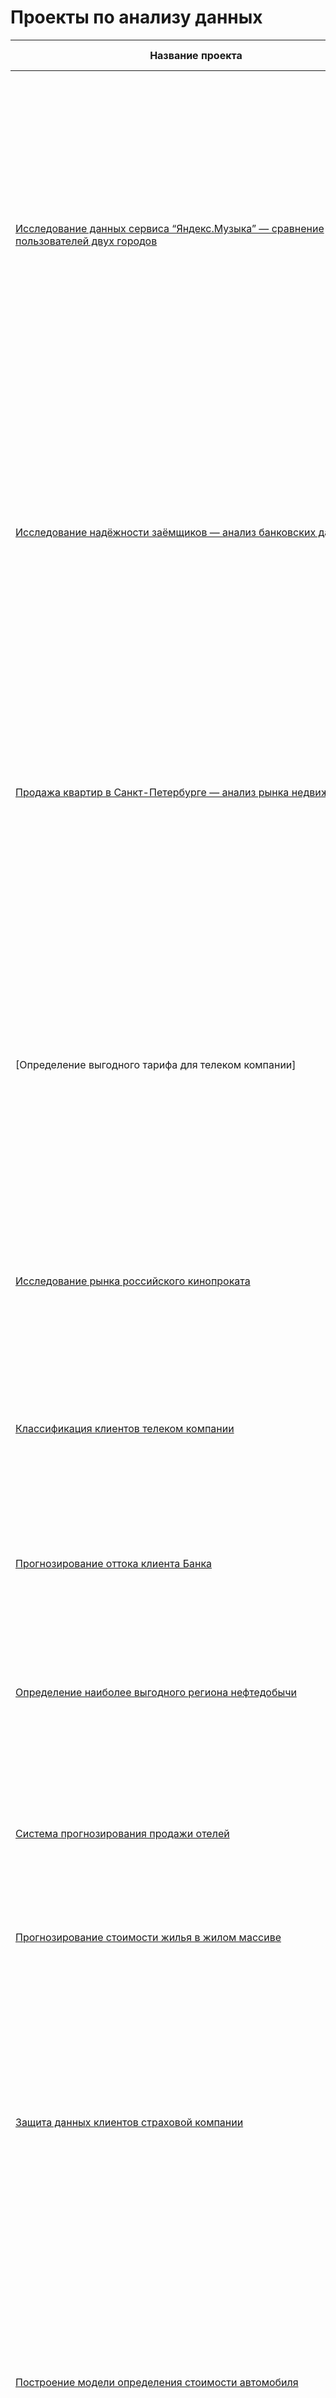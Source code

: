 # Проекты по анализу данных

| Название проекта | Навыки и инструменты | Задачи проекта | Описание проекта |
|------------------|----------------------|----------------|------------------|
| [Исследование данных сервиса “Яндекс.Музыка” — сравнение пользователей двух городов](https://github.com/DmitriiAnisimov/portfolio/tree/master/01_music_of_cities) | Pandas, Python | На реальных данных Яндекс.Музыки c помощью библиотеки Pandas и её возможностей проверить данные и сравнить поведение и предпочтения пользователей двух столиц — Москвы и Санкт-Петербурга. | Сравнение Москвы и Петербурга окружено мифами: - Москва — мегаполис, подчинённый жёсткому ритму рабочей недели; - Петербург — город своеобразной культуры, непохожий на Москву. Некоторые мифы отражают действительность. Другие — пустые стереотипы. Бизнес должен отличать первые от вторых, чтобы принимать рациональные решения. На реальных данных Яндекс.Музыки вы проверите данные и сравните поведение пользователей двух столиц. |
| [Исследование надёжности заёмщиков — анализ банковских данных](https://github.com/DmitriiAnisimov/portfolio/tree/master/02_borrower_reliability) | Pandas, Python, предобработка данных | На основе статистики о платёжеспособности клиентов исследовать влияет ли семейное положение и количество детей клиента на факт возврата кредита в срок | На основе данных кредитного отдела банка исследовал влияние семейного положения и количества детей на факт погашения кредита в срок. Была получена информация о данных. Определены и обработаны пропуски. Заменены типы данных на соответствующие хранящимся данным. Удалены дубликаты. Категоризованы данные. Один датафрейм декомпозирован на три. |
| [Продажа квартир в Санкт-Петербурге — анализ рынка недвижимости]() | Matplotlib, Pandas, Python, визуализация данных, исследовательский анализ данных, предобработка данных | Используя данные сервиса Яндекс.Недвижимость, определить рыночную стоимость объектов недвижимости и типичные параметры квартир | На основе данных сервиса Яндекс.Недвижимость определена рыночная стоимость объектов недвижимости разного типа, типичные параметры квартир, в зависимости от удаленности от центра. Проведена предобработка данных. Добавлены новые данные. Построены гистограммы, боксплоты, диаграммы рассеивания. |
| [Определение выгодного тарифа для телеком компании] | Matplotlib, NumPy, Pandas, Python, SciPy, описательная статистика, проверка статистических гипотез | На основе данных клиентов оператора сотовой связи проанализировать поведение клиентов и поиск оптимального тарифа | Проведен предварительный анализ использования тарифов на выборке клиентов, проанализировано поведение клиентов при использовании услуг оператора и рекомендованы оптимальные наборы услуг для пользователей. Проведена предобработка данных, их анализ. Проверены гипотезы о различии выручки абонентов разных тарифов и различии выручки абонентов из Москвы и других регионов. |
| [Исследование рынка российского кинопроката](https://github.com/DmitriiAnisimov/portfolio/tree/master/05_russian_films) | Matplotlib, Pandas, Python | Выполнить исследование рынка российского кинопроката | Изучить рынок российского кинопроката и выявить текущие тренды. Сделать анализ насколько фильмы, которые получили государственную поддержку, интересны зрителю. |
| [Классификация клиентов телеком компании](https://github.com/DmitriiAnisimov/portfolio/tree/master/06_telecom_classification) | Matplotlib, Pandas, Python, Scikit-learn | На основе данных предложить клиенту тариф. | Оператор мобильной связи выяснил: многие клиенты пользуются архивными тарифами. Они хотят построить систему, способную проанализировать поведение клиентов и предложить пользователям один из новых тариф. |
| [Прогнозирование оттока клиента Банка](https://github.com/DmitriiAnisimov/portfolio/tree/master/07_bank_churn) | Matplotlib, Pandas, Scikit-learn | На основе данных из банка определить клиент, который может уйти | Из банка стали уходить клиенты. Каждый месяц. Немного, но заметно. Маркетологи высчитали: сохранять текущих клиентов дешевле, чем привлекать новых. |
| [Определение наиболее выгодного региона нефтедобычи](https://github.com/DmitriiAnisimov/portfolio/tree/master/08_oil_producting_region) | Pandas, Scikit-learn, бутстреп | На основе данных геологи разведки выбрать район добычи нефти | Вам предоставлены пробы нефти в трёх регионах. Характеристики для каждой скважины в регионе уже известны. Постройте модель для определения региона, где добыча принесёт наибольшую прибыль. |
| [Система прогнозирования продажи отелей](https://github.com/DmitriiAnisimov/portfolio/tree/master/09_hotels_recomendation) | Matplotlib, NumPy, Pandas, Python, Scikit-learn, исследовательский анализ данных | Спрогнозировать кто из клиентов откажется от брони | Строится модель прогнозирования отказа от брони клиента. В качестве метрики предлагается использовать величину выручки, которая получится после внедрения модели машинного обучения. |
| [Прогнозирование стоимости жилья в жилом массиве](https://github.com/DmitriiAnisimov/portfolio/tree/master/10_apartments_cost) | Pandas, Python, Spark | Определить медианную стоимость квартиры | Сервис по продаже квартир заказал разработку модели по прогнозированию стоимости квартиры. |
| [Защита данных клиентов страховой компании](https://github.com/DmitriiAnisimov/portfolio/tree/master/11_protecting_data_clients) | NumPy, Python, Scikit-learn | Разработка модели анонимизации персональных данных | Необходимо защитить данные клиентов страховой компании «Хоть потоп». Разработайте такой метод преобразования данных, чтобы по ним было сложно восстановить персональную информацию. Обоснуйте корректность его работы. Нужно защитить данные, чтобы при преобразовании качество моделей машинного обучения не ухудшилось. Подбирать наилучшую модель не требуется. |
| [Построение модели определения стоимости автомобиля](https://github.com/DmitriiAnisimov/portfolio/tree/master/12_model_coast_auto) | Pandas, Python, lightgbm | Разработка системы рекомендации стоимости автомобиля на основе его описания | Сервис по продаже автомобилей с пробегом разрабатывает приложение для привлечения новых клиентов. В нём можно быстро узнать рыночную стоимость своего автомобиля. На основе исторические данные необходимо построить модель для определения стоимости автомобиля. |
| [Прогнозирование темпаратуры звезды](https://github.com/DmitriiAnisimov/portfolio/tree/master/13_prediction_temp_star) | Pandas, Python, Pytorch | Определить температуру на поверхности звезды | На основе косвенных данных построить модель оценки температуры на поверхности звезды |
| Разработка системы предупреждения аварий на каршеринге | Pandas, PostgreSQL, SQL, SQLAlchemy, Scikit-learn | Построить систему предупреждения об аварии клиентам каршеринга | На основе исторических данных из базы данных выявить причины возникновения аварий и создать алерт о безопасном вождении. |
| [Прогнозирование количества заказов такси на следующий час](https://github.com/DmitriiAnisimov/portfolio/tree/master/15_taxi_next_hour) | Pandas, Python, Scikit-learn, statsmodels | Разработка системы предсказания объема заказа        | Компания такси собрала исторические данные о заказах такси в аэропортах. Чтобы привлекать больше водителей в период пиковой нагрузки, нужно спрогнозировать количество заказов такси на следующий час. Строится модель для такого предсказания. |
| [Обучение модели классификации комментариев](https://github.com/DmitriiAnisimov/portfolio/tree/master/16_comment_classification)       | BERT, Pandas, Python, nltk, tf-idf         | Определение токсичности комментариев                  | Интернет-магазин запускает новый сервис. Теперь пользователи могут редактировать и дополнять описания товаров, как в вики-сообществах. Требуется инструмент, который будет искать токсичные комментарии и отправлять их на модерацию.                  |
| [Обработка фотографий покупателя](https://github.com/DmitriiAnisimov/portfolio/tree/master/18_photo_purchaser)                  | Keras, Python                              | Определение возраста по фотографии                    | Сетевой супермаркет внедряет систему компьютерного зрения для обработки фотографий покупателей. Фотофиксация в прикассовой зоне поможет определять возраст клиентов, чтобы анализировать покупки и предлагать товары, которые могут заинтересовать покупателей этой возрастной группы и контролировать добросовестность кассиров при продаже алкоголя. Строится модель, которая по фотографии определит приблизительный возраст человека. |
| [Поиск по изображению](https://github.com/DmitriiAnisimov/portfolio/tree/master/19_description_foto)       https://github.com/DmitriiAnisimov/portfolio/tree/master/19_description_foto                      | BERT, Keras, Pytorch, Scikit-learn         | Разработать простой поиск картинок по запросу         | Разработать модель соединяющую текстовые данные и изображения.                                                                                                                                                                             |

# Проекты по анализу данных

| Название проекта | Навыки и инструменты | Задачи проекта | Описание проекта |
|------------------|----------------------|----------------|------------------|
| [Исследование данных сервиса “Яндекс.Музыка” — сравнение пользователей двух городов](https://github.com/DmitriiAnisimov/portfolio/tree/master/01_music_of_cities) | Pandas, Python | На реальных данных Яндекс.Музыки c помощью библиотеки Pandas и её возможностей проверить данные и сравнить поведение и предпочтения пользователей двух столиц — Москвы и Санкт-Петербурга. | Сравнение Москвы и Петербурга окружено мифами: - Москва — мегаполис, подчинённый жёсткому ритму рабочей недели; - Петербург — город своеобразной культуры, непохожий на Москву. Некоторые мифы отражают действительность. Другие — пустые стереотипы. Бизнес должен отличать первые от вторых, чтобы принимать рациональные решения. На реальных данных Яндекс.Музыки вы проверите данные и сравните поведение пользователей двух столиц. |
| [Исследование надёжности заёмщиков — анализ банковских данных](https://github.com/DmitriiAnisimov/portfolio/tree/master/02_borrower_reliability) | Pandas, Python, предобработка данных | На основе статистики о платёжеспособности клиентов исследовать влияет ли семейное положение и количество детей клиента на факт возврата кредита в срок | На основе данных кредитного отдела банка исследовал влияние семейного положения и количества детей на факт погашения кредита в срок. Была получена информация о данных. Определены и обработаны пропуски. Заменены типы данных на соответствующие хранящимся данным. Удалены дубликаты. Категоризованы данные. Один датафрейм декомпозирован на три. |
| [Продажа квартир в Санкт-Петербурге — анализ рынка недвижимости]() | Matplotlib, Pandas, Python, визуализация данных, исследовательский анализ данных, предобработка данных | Используя данные сервиса Яндекс.Недвижимость, определить рыночную стоимость объектов недвижимости и типичные параметры квартир | На основе данных сервиса Яндекс.Недвижимость определена рыночная стоимость объектов недвижимости разного типа, типичные параметры квартир, в зависимости от удаленности от центра. Проведена предобработка данных. Добавлены новые данные. Построены гистограммы, боксплоты, диаграммы рассеивания. |
| [Определение выгодного тарифа для телеком компании] | Matplotlib, NumPy, Pandas, Python, SciPy, описательная статистика, проверка статистических гипотез | На основе данных клиентов оператора сотовой связи проанализировать поведение клиентов и поиск оптимального тарифа | Проведен предварительный анализ использования тарифов на выборке клиентов, проанализировано поведение клиентов при использовании услуг оператора и рекомендованы оптимальные наборы услуг для пользователей. Проведена предобработка данных, их анализ. Проверены гипотезы о различии выручки абонентов разных тарифов и различии выручки абонентов из Москвы и других регионов. |
| [Исследование рынка российского кинопроката](https://github.com/DmitriiAnisimov/portfolio/tree/master/05_russian_films) | Matplotlib, Pandas, Python | Выполнить исследование рынка российского кинопроката | Изучить рынок российского кинопроката и выявить текущие тренды. Сделать анализ насколько фильмы, которые получили государственную поддержку, интересны зрителю. |
| [Классификация клиентов телеком компании](https://github.com/DmitriiAnisimov/portfolio/tree/master/06_telecom_classification) | Matplotlib, Pandas, Python, Scikit-learn | На основе данных предложить клиенту тариф. | Оператор мобильной связи выяснил: многие клиенты пользуются архивными тарифами. Они хотят построить систему, способную проанализировать поведение клиентов и предложить пользователям один из новых тариф. |
| [Прогнозирование оттока клиента Банка](https://github.com/DmitriiAnisimov/portfolio/tree/master/07_bank_churn) | Matplotlib, Pandas, Scikit-learn | На основе данных из банка определить клиент, который может уйти | Из банка стали уходить клиенты. Каждый месяц. Немного, но заметно. Маркетологи высчитали: сохранять текущих клиентов дешевле, чем привлекать новых. |
| [Определение наиболее выгодного региона нефтедобычи](https://github.com/DmitriiAnisimov/portfolio/tree/master/08_oil_producting_region) | Pandas, Scikit-learn, бутстреп | На основе данных геологи разведки выбрать район добычи нефти | Вам предоставлены пробы нефти в трёх регионах. Характеристики для каждой скважины в регионе уже известны. Постройте модель для определения региона, где добыча принесёт наибольшую прибыль. |
| [Система прогнозирования продажи отелей](https://github.com/DmitriiAnisimov/portfolio/tree/master/09_hotels_recomendation) | Matplotlib, NumPy, Pandas, Python, Scikit-learn, исследовательский анализ данных | Спрогнозировать кто из клиентов откажется от брони | Строится модель прогнозирования отказа от брони клиента. В качестве метрики предлагается использовать величину выручки, которая получится после внедрения модели машинного обучения. |
| [Прогнозирование стоимости жилья в жилом массиве](https://github.com/DmitriiAnisimov/portfolio/tree/master/10_apartments_cost) | Pandas, Python, Spark | Определить медианную стоимость квартиры | Сервис по продаже квартир заказал разработку модели по прогнозированию стоимости квартиры. |
| [Защита данных клиентов страховой компании](https://github.com/DmitriiAnisimov/portfolio/tree/master/11_protecting_data_clients) | NumPy, Python, Scikit-learn | Разработка модели анонимизации персональных данных | Необходимо защитить данные клиентов страховой компании «Хоть потоп». Разработайте такой метод преобразования данных, чтобы по ним было сложно восстановить персональную информацию. Обоснуйте корректность его работы. Нужно защитить данные, чтобы при преобразовании качество моделей машинного обучения не ухудшилось. Подбирать наилучшую модель не требуется. |
| [Построение модели определения стоимости автомобиля](https://github.com/DmitriiAnisimov/portfolio/tree/master/12_model_coast_auto) | Pandas, Python, lightgbm | Разработка системы рекомендации стоимости автомобиля на основе его описания | Сервис по продаже автомобилей с пробегом разрабатывает приложение для привлечения новых клиентов. В нём можно быстро узнать рыночную стоимость своего автомобиля. На основе исторические данные необходимо построить модель для определения стоимости автомобиля. |
| [Прогнозирование темпаратуры звезды](https://github.com/DmitriiAnisimov/portfolio/tree/master/13_prediction_temp_star) | Pandas, Python, Pytorch | Определить температуру на поверхности звезды | На основе косвенных данных построить модель оценки температуры на поверхности звезды |
| Разработка системы предупреждения аварий на каршеринге | Pandas, PostgreSQL, SQL, SQLAlchemy, Scikit-learn | Построить систему предупреждения об аварии клиентам каршеринга | На основе исторических данных из базы данных выявить причины возникновения аварий и создать алерт о безопасном вождении. |
| [Прогнозирование количества заказов такси на следующий час](https://github.com/DmitriiAnisimov/portfolio/tree/master/15_taxi_next_hour) | Pandas, Python, Scikit-learn, statsmodels | Разработка системы предсказания объема заказа        | Компания такси собрала исторические данные о заказах такси в аэропортах. Чтобы привлекать больше водителей в период пиковой нагрузки, нужно спрогнозировать количество заказов такси на следующий час. Строится модель для такого предсказания. |
| [Обучение модели классификации комментариев](https://github.com/DmitriiAnisimov/portfolio/tree/master/16_comment_classification)       | BERT, Pandas, Python, nltk, tf-idf         | Определение токсичности комментариев                  | Интернет-магазин запускает новый сервис. Теперь пользователи могут редактировать и дополнять описания товаров, как в вики-сообществах. Требуется инструмент, который будет искать токсичные комментарии и отправлять их на модерацию.                  |
| [Обработка фотографий покупателя](https://github.com/DmitriiAnisimov/portfolio/tree/master/18_photo_purchaser)                  | Keras, Python                              | Определение возраста по фотографии                    | Сетевой супермаркет внедряет систему компьютерного зрения для обработки фотографий покупателей. Фотофиксация в прикассовой зоне поможет определять возраст клиентов, чтобы анализировать покупки и предлагать товары, которые могут заинтересовать покупателей этой возрастной группы и контролировать добросовестность кассиров при продаже алкоголя. Строится модель, которая по фотографии определит приблизительный возраст человека. |
| [Поиск по изображению](https://github.com/DmitriiAnisimov/portfolio/tree/master/19_description_foto)       https://github.com/DmitriiAnisimov/portfolio/tree/master/19_description_foto                      | BERT, Keras, Pytorch, Scikit-learn         | Разработать простой поиск картинок по запросу         | Разработать модель соединяющую текстовые данные и изображения.                                                                                                                                                                             |


